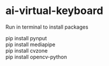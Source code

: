 # ai-virtual-keyboard

Run in terminal to install packages

pip install pynput<br/>
pip install mediapipe<br/>
pip install cvzone<br/>
pip install opencv-python<br/>
